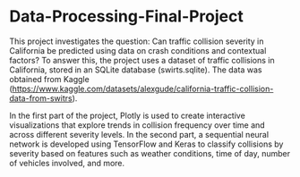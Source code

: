 # Data-Processing-Final-Project

This project investigates the question: Can traffic collision severity in California be predicted using data on crash conditions and contextual factors? To answer this, the project uses a dataset of traffic collisions in California, stored in an SQLite database (swirts.sqlite). The data was obtained from Kaggle (https://www.kaggle.com/datasets/alexgude/california-traffic-collision-data-from-switrs).

In the first part of the project, Plotly is used to create interactive visualizations that explore trends in collision frequency over time and across different severity levels. In the second part, a sequential neural network is developed using TensorFlow and Keras to classify collisions by severity based on features such as weather conditions, time of day, number of vehicles involved, and more.